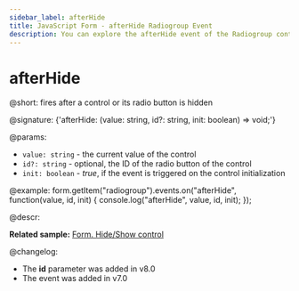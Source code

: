 ```yaml
---
sidebar_label: afterHide
title: JavaScript Form - afterHide Radiogroup Event 
description: You can explore the afterHide event of the Radiogroup control of Form in the documentation of the DHTMLX JavaScript UI library. Browse developer guides and API reference, try out code examples and live demos, and download a free 30-day evaluation version of DHTMLX Suite.
---
```


# afterHide

@short: fires after a control or its radio button is hidden

@signature: {'afterHide: (value: string, id?: string, init: boolean) => void;'}

@params:
- `value: string` - the current value of the control
- `id?: string` - optional, the ID of the radio button of the control
- `init: boolean` - *true*, if the event is triggered on the control initialization

@example:
form.getItem("radiogroup").events.on("afterHide", function(value, id, init) {
    console.log("afterHide", value, id, init);
});

@descr:

**Related sample:** [Form. Hide/Show control](https://snippet.dhtmlx.com/w6rr8chf)

@changelog:

- The **id** parameter was added in v8.0
- The event was added in v7.0
